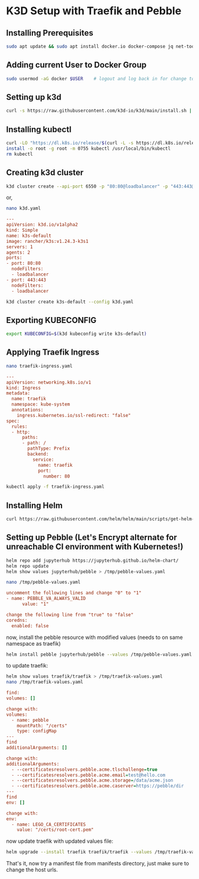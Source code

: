 # K3D Setup with Traefik and Pebble

## Installing Prerequisites
```bash
sudo apt update && sudo apt install docker.io docker-compose jq net-tools -y
```

## Adding current User to Docker Group
```bash
sudo usermod -aG docker $USER    # logout and log back in for change to take affect
```

## Setting up k3d
```bash
curl -s https://raw.githubusercontent.com/k3d-io/k3d/main/install.sh | bash
```

## Installing kubectl
```bash
curl -LO "https://dl.k8s.io/release/$(curl -L -s https://dl.k8s.io/release/stable.txt)/bin/linux/amd64/kubectl"
install -o root -g root -m 0755 kubectl /usr/local/bin/kubectl
rm kubectl
```

## Creating k3d cluster
```bash
k3d cluster create --api-port 6550 -p "80:80@loadbalancer" -p "443:443@loadbalancer" --agents 2
```
or,
```bash
nano k3d.yaml
```
```ini
---
apiVersion: k3d.io/v1alpha2
kind: Simple
name: k3s-default
image: rancher/k3s:v1.24.3-k3s1
servers: 1
agents: 2
ports:
- port: 80:80
  nodeFilters:
  - loadbalancer
- port: 443:443
  nodeFilters:
  - loadbalancer
```

```bash
k3d cluster create k3s-default --config k3d.yaml
```
## Exporting KUBECONFIG
```bash
export KUBECONFIG=$(k3d kubeconfig write k3s-default)
```

## Applying Traefik Ingress
```bash
nano traefik-ingress.yaml
```
```ini
---
apiVersion: networking.k8s.io/v1
kind: Ingress
metadata:
  name: traefik
  namespace: kube-system
  annotations:
    ingress.kubernetes.io/ssl-redirect: "false"
spec:
  rules:
  - http:
      paths:
      - path: /
        pathType: Prefix
        backend:
          service:
            name: traefik
            port:
              number: 80
```

```bash
kubectl apply -f traefik-ingress.yaml
```

## Installing Helm
```bash
curl https://raw.githubusercontent.com/helm/helm/main/scripts/get-helm-3 | bash
```

## Setting up Pebble (Let's Encrypt alternate for unreachable CI environment with Kubernetes!)
```bash
helm repo add jupyterhub https://jupyterhub.github.io/helm-chart/
helm repo update
helm show values jupyterhub/pebble > /tmp/pebble-values.yaml
```
```bash
nano /tmp/pebble-values.yaml
```
```ini
uncomment the following lines and change "0" to "1"
- name: PEBBLE_VA_ALWAYS_VALID
      value: "1"

change the following line from "true" to "false"
coredns:
  enabled: false
```
now, install the pebble resource with modified values (needs to on same namespace as traefik)
```bash
helm install pebble jupyterhub/pebble --values /tmp/pebble-values.yaml -n kube-system
```
to update traefik:
```bash
helm show values traefik/traefik > /tmp/traefik-values.yaml
nano /tmp/traefik-values.yaml
```

```ini
find: 
volumes: []

change with:
volumes:
  - name: pebble
    mountPath: "/certs"
    type: configMap
---
find 
additionalArguments: []

change with:
additionalArguments:
  - --certificatesresolvers.pebble.acme.tlschallenge=true
  - --certificatesresolvers.pebble.acme.email=test@hello.com
  - --certificatesresolvers.pebble.acme.storage=/data/acme.json
  - --certificatesresolvers.pebble.acme.caserver=https://pebble/dir
---
find
env: []

change with:
env:
  - name: LEGO_CA_CERTIFICATES
    value: "/certs/root-cert.pem"
```

now update traefik with updated values file:
```bash
helm upgrade --install traefik traefik/traefik --values /tmp/traefik-values.yaml -n kube-system
```
That's it, now try a manifest file from manifests directory, just make sure to change the host urls.

